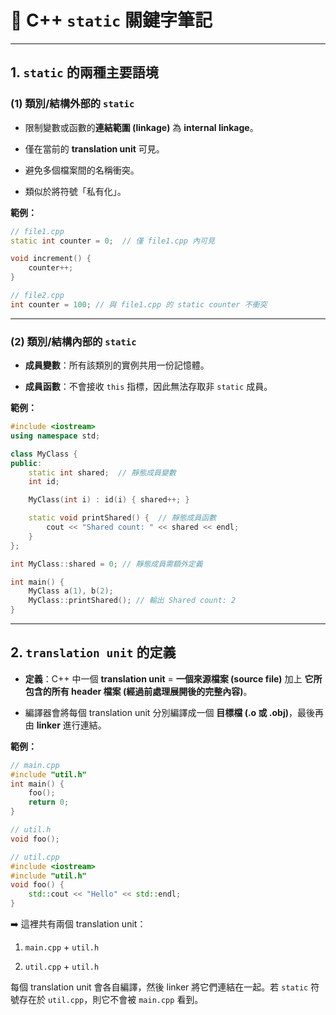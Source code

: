 # 📘 C++ `static` 關鍵字筆記

---

## 1. `static` 的兩種主要語境

### (1) 類別/結構外部的 `static`

- 限制變數或函數的**連結範圍 (linkage)** 為 **internal linkage**。
    
- 僅在當前的 **translation unit** 可見。
    
- 避免多個檔案間的名稱衝突。
    
- 類似於將符號「私有化」。
    

**範例：**

```cpp
// file1.cpp
static int counter = 0;  // 僅 file1.cpp 內可見

void increment() {
    counter++;
}

// file2.cpp
int counter = 100; // 與 file1.cpp 的 static counter 不衝突
```

---

### (2) 類別/結構內部的 `static`

- **成員變數**：所有該類別的實例共用一份記憶體。
    
- **成員函數**：不會接收 `this` 指標，因此無法存取非 `static` 成員。
    

**範例：**

```cpp
#include <iostream>
using namespace std;

class MyClass {
public:
    static int shared;  // 靜態成員變數
    int id;

    MyClass(int i) : id(i) { shared++; }

    static void printShared() {  // 靜態成員函數
        cout << "Shared count: " << shared << endl;
    }
};

int MyClass::shared = 0; // 靜態成員需額外定義

int main() {
    MyClass a(1), b(2);
    MyClass::printShared(); // 輸出 Shared count: 2
}
```

---

## 2. `translation unit` 的定義

- **定義**：C++ 中一個 **translation unit** = **一個來源檔案 (source file)** 加上 **它所包含的所有 header 檔案 (經過前處理展開後的完整內容)**。
    
- 編譯器會將每個 translation unit 分別編譯成一個 **目標檔 (.o 或 .obj)**，最後再由 **linker** 進行連結。
    

**範例：**

```cpp
// main.cpp
#include "util.h"
int main() {
    foo();
    return 0;
}

// util.h
void foo();

// util.cpp
#include <iostream>
#include "util.h"
void foo() {
    std::cout << "Hello" << std::endl;
}
```

➡️ 這裡共有兩個 translation unit：

1. `main.cpp` + `util.h`
    
2. `util.cpp` + `util.h`
    

每個 translation unit 會各自編譯，然後 linker 將它們連結在一起。若 `static` 符號存在於 `util.cpp`，則它不會被 `main.cpp` 看到。